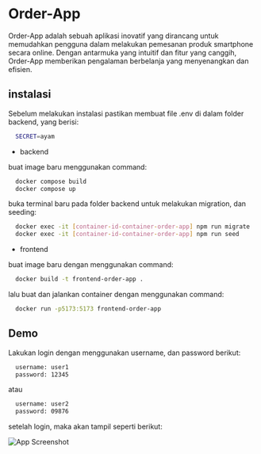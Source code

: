 
# Order-App

Order-App adalah sebuah aplikasi inovatif yang dirancang untuk memudahkan pengguna dalam melakukan pemesanan produk smartphone secara online. Dengan antarmuka yang intuitif dan fitur yang canggih, Order-App memberikan pengalaman berbelanja yang menyenangkan dan efisien.


## instalasi

Sebelum melakukan instalasi pastikan membuat file .env di dalam folder backend, yang berisi:

```bash
  SECRET=ayam
```

* backend

buat image baru menggunakan command:

```bash
  docker compose build
  docker compose up
```

buka terminal baru pada folder backend untuk melakukan migration, dan seeding:

```bash
  docker exec -it [container-id-container-order-app] npm run migrate
  docker exec -it [container-id-container-order-app] npm run seed
```

* frontend

buat image baru dengan menggunakan command:


```bash
  docker build -t frontend-order-app .
```

lalu buat dan jalankan container dengan menggunakan command:

```bash
  docker run -p5173:5173 frontend-order-app
```


    
## Demo

Lakukan login dengan menggunakan username, dan password berikut:

```bash
  username: user1
  password: 12345
```

atau

```bash
  username: user2
  password: 09876
```

setelah login, maka akan tampil seperti berikut:




![App Screenshot](https://i.imgur.com/g79bueK.png)


